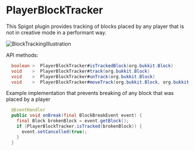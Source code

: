 # PlayerBlockTracker
This Spigot plugin provides tracking of blocks placed by any player that is not in creative mode in a performant way.

![BlockTrackingIllustration](https://i.imgur.com/Hf3uCvU.png)


API methods:
```java
  boolean >  PlayerBlockTracker#isTrackedBlock(org.bukkit.Block)
  void    >  PlayerBlockTracker#track(org.bukkit.Block)
  void    >  PlayerBlockTracker#unTrack(org.bukkit.Block)
  void    >  PlayerBlockTracker#moveTrack(org.bukkit.Block, org.bukkit.Block)
```


Example implementation that prevents breaking of any block that was placed by a player
```java
  @EventHandler
  public void onBreak(final BlockBreakEvent event) {
    final Block brokenBlock = event.getBlock();
    if (PlayerBlockTracker.isTracked(brokenBlock)) {
      event.setCancelled(true);
    }
  }
```
